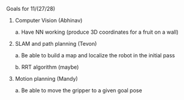 Goals for 11/(27/28)

1. Computer Vision (Abhinav)

	a. Have NN working (produce 3D coordinates for a fruit on a wall)

2. SLAM and path planning (Tevon)

	a. Be able to build a map and localize the robot in the initial pass

	b. RRT algorithm (maybe)

3. Motion planning (Mandy)

	a. Be able to move the gripper to a given goal pose